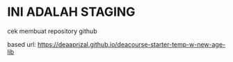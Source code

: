 <h1>INI ADALAH STAGING</h1>
cek membuat repository github

based url: https://deaaprizal.github.io/deacourse-starter-temp-w-new-age-lib
